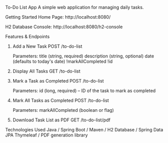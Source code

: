 To-Do List App
  A simple web application for managing daily tasks.

Getting Started
  Home Page: http://localhost:8080/

H2 Database Console: http://localhost:8080/h2-console

Features & Endpoints
1. Add a New Task
  POST /to-do-list

    Parameters:
      title (string, required)
      description (string, optional)
      date (defaults to today's date)
      !markAllCompleted 
      !id 

2. Display All Tasks
  GET /to-do-list

3.  Mark a Task as Completed
  POST /to-do-list

     Parameters:
      id (long, required) – ID of the task to mark as completed

5. Mark All Tasks as Completed
  POST /to-do-list

    Parameters:
      markAllCompleted (boolean or flag)

5.  Download Task List as PDF
  GET /to-do-list/pdf


Technologies Used
Java / Spring Boot / Maven / H2 Database / Spring Data JPA
Thymeleaf / PDF generation library 
